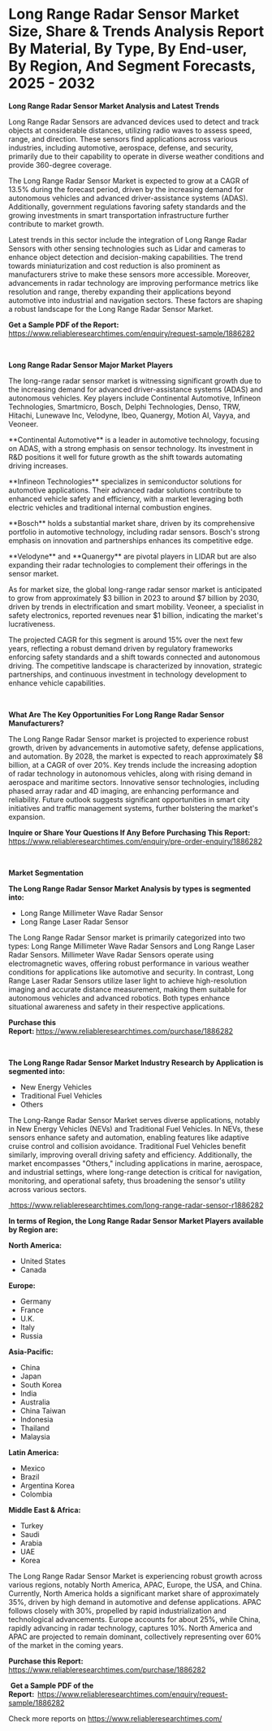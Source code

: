 <p><h1>Long Range Radar Sensor Market Size, Share & Trends Analysis Report By Material, By Type, By End-user, By Region, And Segment Forecasts, 2025 - 2032</h1></p><p><strong>Long Range Radar Sensor Market Analysis and Latest Trends</strong></p>
<p><p>Long Range Radar Sensors are advanced devices used to detect and track objects at considerable distances, utilizing radio waves to assess speed, range, and direction. These sensors find applications across various industries, including automotive, aerospace, defense, and security, primarily due to their capability to operate in diverse weather conditions and provide 360-degree coverage.</p><p>The Long Range Radar Sensor Market is expected to grow at a CAGR of 13.5% during the forecast period, driven by the increasing demand for autonomous vehicles and advanced driver-assistance systems (ADAS). Additionally, government regulations favoring safety standards and the growing investments in smart transportation infrastructure further contribute to market growth. </p><p>Latest trends in this sector include the integration of Long Range Radar Sensors with other sensing technologies such as Lidar and cameras to enhance object detection and decision-making capabilities. The trend towards miniaturization and cost reduction is also prominent as manufacturers strive to make these sensors more accessible. Moreover, advancements in radar technology are improving performance metrics like resolution and range, thereby expanding their applications beyond automotive into industrial and navigation sectors. These factors are shaping a robust landscape for the Long Range Radar Sensor Market.</p></p>
<p><strong>Get a Sample PDF of the Report:&nbsp;</strong> <a href="https://www.reliableresearchtimes.com/enquiry/request-sample/1886282?utm_campaign=3056&utm_medium=2&utm_source=Github&utm_content=ia&utm_term=30032025&utm_id=long-range-radar-sensor">https://www.reliableresearchtimes.com/enquiry/request-sample/1886282</a></p>
<p>&nbsp;</p>
<p><strong>Long Range Radar Sensor Major Market Players</strong></p>
<p><p>The long-range radar sensor market is witnessing significant growth due to the increasing demand for advanced driver-assistance systems (ADAS) and autonomous vehicles. Key players include Continental Automotive, Infineon Technologies, Smartmicro, Bosch, Delphi Technologies, Denso, TRW, Hitachi, Lunewave Inc, Velodyne, Ibeo, Quanergy, Motion AI, Vayya, and Veoneer.</p><p>**Continental Automotive** is a leader in automotive technology, focusing on ADAS, with a strong emphasis on sensor technology. Its investment in R&D positions it well for future growth as the shift towards automating driving increases.</p><p>**Infineon Technologies** specializes in semiconductor solutions for automotive applications. Their advanced radar solutions contribute to enhanced vehicle safety and efficiency, with a market leveraging both electric vehicles and traditional internal combustion engines.</p><p>**Bosch** holds a substantial market share, driven by its comprehensive portfolio in automotive technology, including radar sensors. Bosch's strong emphasis on innovation and partnerships enhances its competitive edge.</p><p>**Velodyne** and **Quanergy** are pivotal players in LIDAR but are also expanding their radar technologies to complement their offerings in the sensor market.</p><p>As for market size, the global long-range radar sensor market is anticipated to grow from approximately $3 billion in 2023 to around $7 billion by 2030, driven by trends in electrification and smart mobility. Veoneer, a specialist in safety electronics, reported revenues near $1 billion, indicating the market's lucrativeness.</p><p>The projected CAGR for this segment is around 15% over the next few years, reflecting a robust demand driven by regulatory frameworks enforcing safety standards and a shift towards connected and autonomous driving. The competitive landscape is characterized by innovation, strategic partnerships, and continuous investment in technology development to enhance vehicle capabilities.</p></p>
<p>&nbsp;</p>
<p><strong>What Are The Key Opportunities For Long Range Radar Sensor Manufacturers?</strong></p>
<p><p>The Long Range Radar Sensor market is projected to experience robust growth, driven by advancements in automotive safety, defense applications, and automation. By 2028, the market is expected to reach approximately $8 billion, at a CAGR of over 20%. Key trends include the increasing adoption of radar technology in autonomous vehicles, along with rising demand in aerospace and maritime sectors. Innovative sensor technologies, including phased array radar and 4D imaging, are enhancing performance and reliability. Future outlook suggests significant opportunities in smart city initiatives and traffic management systems, further bolstering the market's expansion.</p></p>
<p><strong>Inquire or Share Your Questions If Any Before Purchasing This Report:</strong> <a href="https://www.reliableresearchtimes.com/enquiry/pre-order-enquiry/1886282?utm_campaign=3056&utm_medium=2&utm_source=Github&utm_content=ia&utm_term=30032025&utm_id=long-range-radar-sensor">https://www.reliableresearchtimes.com/enquiry/pre-order-enquiry/1886282</a></p>
<p>&nbsp;</p>
<p><strong>Market Segmentation</strong></p>
<p><strong>The Long Range Radar Sensor Market Analysis by types is segmented into:</strong></p>
<p><ul><li>Long Range Millimeter Wave Radar Sensor</li><li>Long Range Laser Radar Sensor</li></ul></p>
<p><p>The Long Range Radar Sensor market is primarily categorized into two types: Long Range Millimeter Wave Radar Sensors and Long Range Laser Radar Sensors. Millimeter Wave Radar Sensors operate using electromagnetic waves, offering robust performance in various weather conditions for applications like automotive and security. In contrast, Long Range Laser Radar Sensors utilize laser light to achieve high-resolution imaging and accurate distance measurement, making them suitable for autonomous vehicles and advanced robotics. Both types enhance situational awareness and safety in their respective applications.</p></p>
<p><strong>Purchase this Report:&nbsp;</strong><a href="https://www.reliableresearchtimes.com/purchase/1886282?utm_campaign=3056&utm_medium=2&utm_source=Github&utm_content=ia&utm_term=30032025&utm_id=long-range-radar-sensor">https://www.reliableresearchtimes.com/purchase/1886282</a></p>
<p>&nbsp;</p>
<p><strong>The Long Range Radar Sensor Market Industry Research by Application is segmented into:</strong></p>
<p><ul><li>New Energy Vehicles</li><li>Traditional Fuel Vehicles</li><li>Others</li></ul></p>
<p><p>The Long-Range Radar Sensor Market serves diverse applications, notably in New Energy Vehicles (NEVs) and Traditional Fuel Vehicles. In NEVs, these sensors enhance safety and automation, enabling features like adaptive cruise control and collision avoidance. Traditional Fuel Vehicles benefit similarly, improving overall driving safety and efficiency. Additionally, the market encompasses "Others," including applications in marine, aerospace, and industrial settings, where long-range detection is critical for navigation, monitoring, and operational safety, thus broadening the sensor's utility across various sectors.</p></p>
<p><a href="https://www.reliableresearchtimes.com/long-range-radar-sensor-r1886282?utm_campaign=3056&utm_medium=2&utm_source=Github&utm_content=ia&utm_term=30032025&utm_id=long-range-radar-sensor">&nbsp;https://www.reliableresearchtimes.com/long-range-radar-sensor-r1886282</a></p>
<p><strong>In terms of Region, the Long Range Radar Sensor Market Players available by Region are:</strong></p>
<p>
    <p> <strong> North America: </strong>
        <ul>
            <li>United States</li>
            <li>Canada</li>
        </ul>
        </p> 
    <p> <strong> Europe: </strong>
        <ul>
            <li>Germany</li>
            <li>France</li>
            <li>U.K.</li>
            <li>Italy</li>
            <li>Russia</li>
        </ul>
        </p> 
    <p> <strong> Asia-Pacific: </strong>
        <ul>
            <li>China</li>
            <li>Japan</li>
            <li>South Korea</li>
            <li>India</li>
            <li>Australia</li>
            <li>China Taiwan</li>
            <li>Indonesia</li>
            <li>Thailand</li>
            <li>Malaysia</li>
        </ul>
        </p> 
    <p> <strong> Latin America: </strong>
        <ul>
            <li>Mexico</li>
            <li>Brazil</li>
            <li>Argentina Korea</li>
            <li>Colombia</li>
        </ul>
        </p> 
    <p> <strong> Middle East & Africa: </strong>
        <ul>
            <li>Turkey</li>
            <li>Saudi</li>
            <li>Arabia</li>
            <li>UAE</li>
            <li>Korea</li>
        </ul>
    </p>
    </p>
<p><p>The Long Range Radar Sensor Market is experiencing robust growth across various regions, notably North America, APAC, Europe, the USA, and China. Currently, North America holds a significant market share of approximately 35%, driven by high demand in automotive and defense applications. APAC follows closely with 30%, propelled by rapid industrialization and technological advancements. Europe accounts for about 25%, while China, rapidly advancing in radar technology, captures 10%. North America and APAC are projected to remain dominant, collectively representing over 60% of the market in the coming years.</p></p>
<p><strong>Purchase this Report: </strong><a href="https://www.reliableresearchtimes.com/purchase/1886282?utm_campaign=3056&utm_medium=2&utm_source=Github&utm_content=ia&utm_term=30032025&utm_id=long-range-radar-sensor">https://www.reliableresearchtimes.com/purchase/1886282</a></p>
<p>&nbsp;<strong>Get a Sample PDF of the Report:&nbsp;&nbsp;</strong><a href="https://www.reliableresearchtimes.com/enquiry/request-sample/1886282?utm_campaign=3056&utm_medium=2&utm_source=Github&utm_content=ia&utm_term=30032025&utm_id=long-range-radar-sensor">https://www.reliableresearchtimes.com/enquiry/request-sample/1886282</a></p>
<p><strong></strong></p>
<p>Check more reports on <a href="https://www.reliableresearchtimes.com/?utm_campaign=3056&utm_medium=2&utm_source=Github&utm_content=ia&utm_term=30032025&utm_id=long-range-radar-sensor">https://www.reliableresearchtimes.com/</a></p>